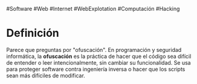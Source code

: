 #Software #Web #Internet #WebExplotation #Computación #Hacking 
# Definición
Parece que preguntas por "ofuscación". En programación y seguridad informática, la **ofuscación** es la práctica de hacer que el código sea difícil de entender o leer intencionalmente, sin cambiar su funcionalidad. Se usa para proteger software contra ingeniería inversa o hacer que los scripts sean más difíciles de modificar.